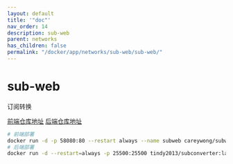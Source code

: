 ```yaml
---
layout: default
title: '"doc"'
nav_order: 14
description: sub-web
parent: networks
has_children: false
permalink: "/docker/app/networks/sub-web/sub-web/"
---
```


# sub-web

订阅转换

[前端仓库地址](https://github.com/CareyWang/sub-web?tab=readme-ov-file#install)
[后端仓库地址](https://github.com/tindy2013/subconverter)

```bash
# 前端部署
docker run -d -p 58080:80 --restart always --name subweb careywong/subweb:latest
# 后端部署
docker run -d --restart=always -p 25500:25500 tindy2013/subconverter:latest
```
